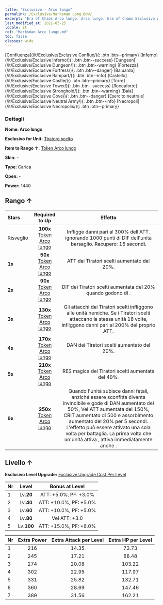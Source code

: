 ```yaml
---
title: "Esclusivo - Arco lungo"
permalink: /Exclusive/Marksman Long Bow/
excerpt: "Era of Chaos Arco lungo. Arco lungo. Era of Chaos Esclusivo Arco lungo. Tiratore scelto Esclusivo."
last_modified_at: 2021-03-25
locale: it
ref: "Marksman Arco lungo.md"
toc: false
classes: wide
---
```

 [Confluenza](/it/Exclusive/Exclusive Conflux/){: .btn .btn--primary} [Inferno](/it/Exclusive/Exclusive Inferno/){: .btn .btn--success} [Dungeon](/it/Exclusive/Exclusive Dungeon/){: .btn .btn--warning} [Fortezza](/it/Exclusive/Exclusive Fortress/){: .btn .btn--danger} [Baluardo](/it/Exclusive/Exclusive Rampart/){: .btn .btn--info} [Castello](/it/Exclusive/Exclusive Castle/){: .btn .btn--primary} [Torre](/it/Exclusive/Exclusive Tower/){: .btn .btn--success} [Roccaforte](/it/Exclusive/Exclusive Stronghold/){: .btn .btn--warning} [Baia](/it/Exclusive/Exclusive Cove/){: .btn .btn--danger} [Esercito neutrale](/it/Exclusive/Exclusive Neutral Army/){: .btn .btn--info} [Necropoli](/it/Exclusive/Exclusive Necropolis/){: .btn .btn--primary} 

### Dettagli
 **Nome: Arco lungo** 

 **Esclusivo for Unit:** [Tiratore scelto](/it/units/Marksman/) 

 **Item to Rango ↑:** [Token Arco lungo](/it/Items/con_914/)

 **Skin:** -

 **Type:** Carica

 **Open:** -

 **Power:** 1440

## Rango ↑

  |     Stars    |  Required to Up | Effetto |
  |:-------------|:---------------:|:---------------:|
  |  Risveglio  | **100x** [Token Arco lungo](/it/Items/con_914/) | <Freccia perforante> Infligge danni pari al 300% dell'ATT, ignorando 1000 punti di DIF dell'unità bersaglio. Recupero: 15 secondi. |
  | **1x** <i class="fas fa-star"/> | **50x** [Token Arco lungo](/it/Items/con_914/) | ATT dei Tiratori scelti aumentato del 20%. |
  | **2x** <i class="fas fa-star"/> | **90x** [Token Arco lungo](/it/Items/con_914/) | DIF dei Tiratori scelti aumentata del 20% quando godono di <Morale alto>. |
  | **3x** <i class="fas fa-star"/> | **130x** [Token Arco lungo](/it/Items/con_914/) | Gli attacchi dei Tiratori scelti infliggono <Rappresaglia> alle unità nemiche. Se i Tiratori scelti attaccano la stessa unità 18 volte, infliggono danni pari al 200% del proprio ATT. |
  | **4x** <i class="fas fa-star"/> | **170x** [Token Arco lungo](/it/Items/con_914/) | DAN dei Tiratori scelti aumentato del 20%. |
  | **5x** <i class="fas fa-star"/> | **210x** [Token Arco lungo](/it/Items/con_914/) | RES magica dei Tiratori scelti aumentata del 40%. |
  | **6x** <i class="fas fa-star"/> | **250x** [Token Arco lungo](/it/Items/con_914/) | <Giuramento fatale> Quando l'unità subisce danni fatali, anziché essere sconfitta diventa invincibile e gode di DAN aumentato del 50%, Vel ATT aumentata del 150%, CRIT aumentato di 500 e assorbimento aumentato del 20% per 5 secondi. L'effetto può essere attivato una sola volta per battaglia. La prima volta che un'unità attiva <Giuramento fatale>, attiva immediatamente anche <Freccia perforante>. |


## Livello ↑
 **Esclusivo Level Upgrade:** [Exclusive Upgrade Cost Per Level](/Exclusive/ExclusiveUpgradeCostPerLevel/)

  |  Nr  |   Level  | Bonus at Level |
  |:-----|:--------:|:--------------:|
  | 1 | Lv.**20** | ATT: +5.0%, PF: +3.0% |
  | 2 | Lv.**40** | ATT: +10.0%, PF: +5.0% |
  | 3 | Lv.**60** | ATT: +10.0%, PF: +5.0% |
  | 4 | Lv.**80** | Vel ATT: +3.0 |
  | 5 | Lv.**100** | ATT: +15.0%, PF: +8.0% |


  |  Nr  |  Extra Power | Extra Attack per Level | Extra HP per Level |
  |:-----|:--------:|:--------:|:--------:|
  | 1 | 216 | 14.35 | 73.73 |
  | 2 | 245 | 17.21 | 88.48 |
  | 3 | 274 | 20.08 | 103.22 |
  | 4 | 302 | 22.95 | 117.97 |
  | 5 | 331 | 25.82 | 132.71 |
  | 6 | 360 | 28.69 | 147.46 |
  | 7 | 389 | 31.56 | 162.21 |


